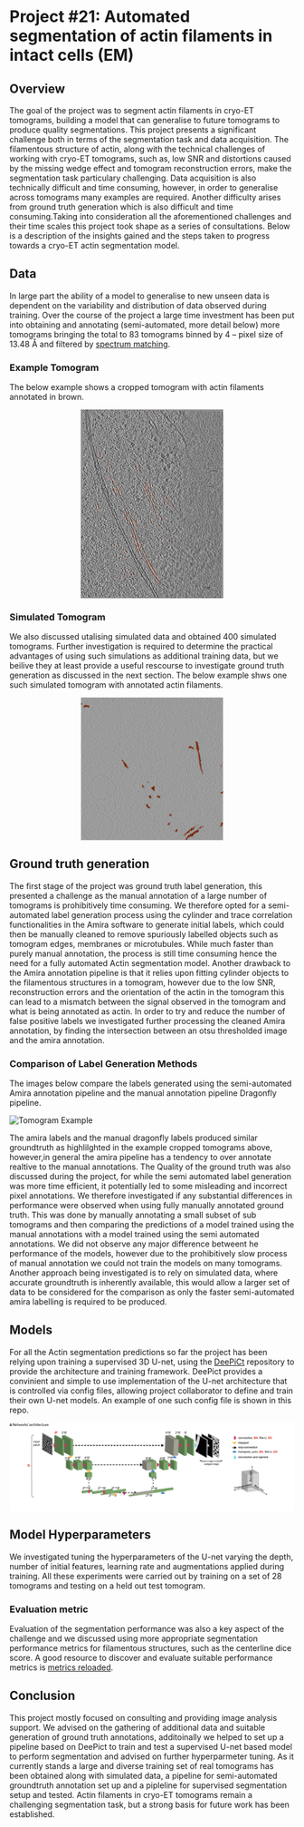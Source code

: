 # Project #21: Automated segmentation of actin filaments in intact cells (EM)

## Overview

The goal of the project was to segment actin filaments in cryo-ET tomograms, building a model that can generalise to future tomograms to produce quality segmentations. This project presents a significant challenge both in terms of the segmentation task and data acquisition. The filamentous structure of actin, along with the technical challenges of working with cryo-ET tomograms, such as, low SNR and distortions caused by the missing wedge effect and tomogram reconstruction errors, make the segmentation task particulary challenging. Data acquisition is also technically difficult and time consuming, however, in order to generalise across tomograms many examples are required. Another difficulty arises from ground truth generation which is also difficult and time consuming.Taking into consideration all the aforementioned challenges and their time scales this project took shape as a series of consultations. Below is a description of the insights gained and the steps taken to progress towards a cryo-ET actin segmentation model.

## Data

In large part the ability of a model to generalise to new unseen data is dependent on the variability and distribution of data observed during training. Over the course of the project a large time investment has been put into obtaining and annotating (semi-automated, more detail below) more tomograms bringing the total to 83 tomograms binned by 4 – pixel size of 13.48 Å and filtered by [spectrum matching](https://github.com/ZauggGroup/DeePiCt/tree/main/spectrum_filter).

### Example Tomogram

The below example shows a cropped tomogram with actin filaments annotated in brown.

<div style="display: flex; justify-content: center;">

<img src="./ims/Tomogram_example.png" style="width: 50%; display: block; margin: auto;" alt="Tomogram Example"/>

</div>


### Simulated Tomogram

We also discussed utalising simulated data and obtained 400 simulated tomograms. Further investigation is required to determine the practical advantages of using such simulations as additional training data, but we beilive they at least provide a useful rescourse to investigate ground truth generation as discussed in the next section. The below example shws one such simulated tomogram with annotated actin filaments.

<div style="display: flex; justify-content: center;">

<img src="./ims/simulated_tomogram.png" style="width: 50%; display: block; margin: auto;" alt="simulated tomogram"/>

</div>

## Ground truth generation

The first stage of the project was ground truth label generation, this presented a challenge as the manual annotation of a large number of tomograms is prohibitively time consuming. We therefore opted for a semi-automated label generation process using the cylinder and trace correlation functionalities in the Amira software to generate initial labels, which could then be manually cleaned to remove spuriously labelled objects such as tomogram edges, membranes or microtubules. While much faster than purely manual annotation, the process is still time consuming hence the need for a fully automated Actin segmentation model. Another drawback to the Amira annotation pipeline is that it relies upon fitting cylinder objects to the filamentous structures in a tomogram, however due to the low SNR, reconstruction errors and the orientation of the actin in the tomogram this can lead to a mismatch between the signal observed in the tomogram and what is being annotated as actin. In order to try and reduce the number of false positive labels we investigated further processing the cleaned Amira annotation, by finding the intersection between an otsu thresholded image and the amira annotation.


### Comparison of Label Generation Methods

The images below compare the labels generated using the semi-automated Amira annotation pipeline and the manual annotation pipeline Dragonfly pipeline. 

<div style="display: flex; justify-content: center;">

<img src="./ims/actin_labels.svg" style="width: 100%; display: block; margin: auto;" alt="Tomogram Example"/>

</div>

The amira labels and the manual dragonfly labels produced similar groundtruth as highlilghted in the example cropped tomograms above, however,in general the amira pipeline has a tendency to over annotate realtive to the manual annotations. The Quality of the ground truth was also discussed during the project, for while the semi automated label generation was more time efficient, it potentially led to some misleading and incorrect pixel annotations. We therefore investigated if any substantial differences in performance were observed when using fully manually annotated ground truth. This was done by manually annotating a small subset of sub tomograms and then comparing the predictions of a model trained using the manual annotations with a model trained using the semi automated annotations. We did not observe any major difference betweent he performance of the models, however due to the prohibitively slow process of manual annotation we could not train the models on many tomograms. Another approach being investigated is to rely on simulated data, where accurate groundtruth is inherently available, this would allow a larger set of data to be considered for the comparison as only the faster semi-automated amira labelling is required to be produced.


## Models

For all the Actin segmentation predictions so far the project has been relying upon training a supervised 3D U-net, using the [DeePiCt](https://github.com/ZauggGroup/DeePiCt) repository to provide the architecture and training framework. DeePict provides a convinient and simple to use implementation of the U-net architecture that is controlled via config files, allowing project collaborator to define and train their own U-net models. An example of one such config file is shown in this repo.

<div style="display: flex; justify-content: center;">

<img src="./ims/Deepict.svg" style="width: 100%; display: block; margin: auto;" alt="DeePict Unet"/>

</div>

## Model Hyperparameters

We investigated tuning the hyperparameters of the U-net varying the depth, number of initial features, learning rate and augmentations applied during training. All these experiments were carried out by training on a set of 28 tomograms and testing on a held out test tomogram. 


### Evaluation metric
Evaluation of the segmentation performance was also a key aspect of the challenge and we discussed using more appropriate segmentation performance metrics for filamentous structures, such as the centerline dice score. A good resource to discover and evaluate suitable performance metrics is [metrics reloaded](https://metrics-reloaded.dkfz.de/).


## Conclusion

This project mostly focused on consulting and providing image analysis support. We advised on the gathering of additional data and suitable generation of ground truth annotations, additoinally we helped to set up a pipeline based on DeePict to train and test a supervised U-net based model to perform segmentation and advised on further hyperparmeter tuning. As it currently stands a large and diverse training set of real tomograms has been obtained along with simulated data, a pipeline for semi-automated groundtruth annotation set up and a pipleline for supervised segmentation setup and tested. Actin filaments in cryo-ET tomograms remain a challenging segmentation task, but a strong basis for future work has been established.





